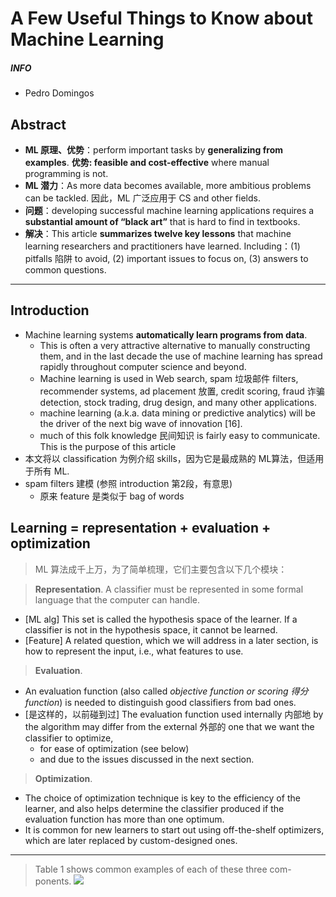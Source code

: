﻿# A Few Useful Things to Know about Machine Learning
##### INFO
* Pedro Domingos

## Abstract
* **ML 原理、优势**：perform important tasks by **generalizing from examples**. **优势: feasible and cost-effective** where manual programming is not.
* **ML 潜力**：As more data becomes available, more ambitious problems can be tackled. 因此，ML 广泛应用于 CS  and other fields.
* **问题**：developing successful machine learning applications requires a **substantial amount of “black art”** that is hard to find in textbooks.
* **解决**：This article **summarizes twelve key lessons** that machine learning researchers and practitioners have learned. Including：(1) pitfalls 陷阱 to avoid, (2) important issues to focus on, (3) answers to common questions.

----------

## Introduction
* Machine learning systems **automatically learn programs from data**. 
    * This is often a very attractive alternative to manually constructing them, and in the last decade the use of machine learning has spread rapidly throughout computer science and beyond.
    * Machine learning is used in Web search, spam 垃圾邮件 filters, recommender systems, ad placement 放置, credit scoring, fraud 诈骗 detection, stock trading, drug design, and many other applications. 
    * machine learning (a.k.a. data mining or predictive analytics) will be the driver of the next big wave of innovation [16].
    * much of this folk knowledge 民间知识 is fairly easy to communicate. This is the purpose of this article
* 本文将以 classification 为例介绍 skills，因为它是最成熟的 ML算法，但适用于所有 ML.
* spam filters 建模 (参照 introduction 第2段，有意思)
    * 原来 feature 是类似于 bag of words

## Learning = representation + evaluation + optimization
> ML 算法成千上万，为了简单梳理，它们主要包含以下几个模块：

> **Representation**. A classifier must be represented in some formal language that the computer can handle.
* [ML alg] This set is called the hypothesis space of the learner. If a classifier is not in the hypothesis space, it cannot be learned. 
* [Feature] A related question, which we will address in a later section, is how to represent the input, i.e., what features to use.
    
> **Evaluation**. 
* An evaluation function (also called *objective function or scoring 得分 function*) is needed to distinguish good classifiers from bad ones.
* [是这样的，以前碰到过] The evaluation function used internally 内部地 by the algorithm may differ from the external 外部的 one that we want the classifier to optimize,
    * for ease of optimization (see below) 
    * and due to the issues discussed in the next section.

> **Optimization**.
* The choice of optimization technique is key to the efficiency of the learner, and also helps determine the classifier produced if the evaluation function has more than one optimum. 
* It is common for new learners to start out using off-the-shelf optimizers, which are later replaced by custom-designed ones.
    
--------  
> Table 1 shows common examples of each of these three com- ponents. 
![](http://api.ning.com/files/MOC7BqAcxPuQS9W2NCsCd*jZz7jTP39e9bqmOSqFihVTYgAlO4ZO0y1pQVvzW*bCauKaHkeFopxC0mdApwZzBVeyGHfEqB0x/Figure1_ML_Components.png)




























































































































































































































































































































 
 


















